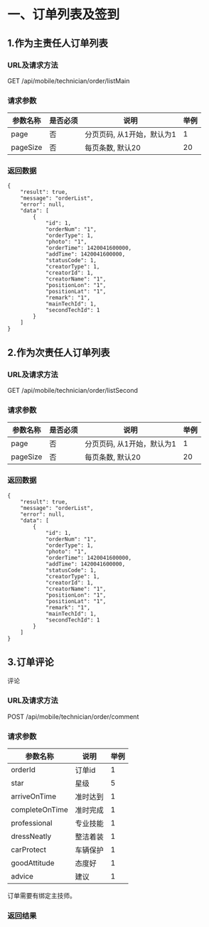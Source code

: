 # 一、订单列表及签到

## 1.作为主责任人订单列表

### URL及请求方法
GET /api/mobile/technician/order/listMain

### 请求参数

| 参数名称 | 是否必须 | 说明 | 举例 |
| ------ | -------- | ---- | --- |
| page | 否 | 分页页码, 从1开始，默认为1 | 1 |
| pageSize | 否 | 每页条数, 默认20 | 20 |


### 返回数据

```
{
    "result": true,
    "message": "orderList",
    "error": null,
    "data": [
        {
            "id": 1,
            "orderNum": "1",
            "orderType": 1,
            "photo": "1",
            "orderTime": 1420041600000,
            "addTime": 1420041600000,
            "statusCode": 1,
            "creatorType": 1,
            "creatorId": 1,
            "creatorName": "1",
            "positionLon": "1",
            "positionLat": "1",
            "remark": "1",
            "mainTechId": 1,
            "secondTechId": 1
        }
    ]
}
```

## 2.作为次责任人订单列表

### URL及请求方法
GET /api/mobile/technician/order/listSecond

### 请求参数

| 参数名称 | 是否必须 | 说明 | 举例 |
| ------ | -------- | ---- | --- |
| page | 否 | 分页页码, 从1开始，默认为1 | 1 |
| pageSize | 否 | 每页条数, 默认20 | 20 |


### 返回数据

```
{
    "result": true,
    "message": "orderList",
    "error": null,
    "data": [
        {
            "id": 1,
            "orderNum": "1",
            "orderType": 1,
            "photo": "1",
            "orderTime": 1420041600000,
            "addTime": 1420041600000,
            "statusCode": 1,
            "creatorType": 1,
            "creatorId": 1,
            "creatorName": "1",
            "positionLon": "1",
            "positionLat": "1",
            "remark": "1",
            "mainTechId": 1,
            "secondTechId": 1
        }
    ]
}
```


## 3.订单评论
评论


### URL及请求方法
POST /api/mobile/technician/order/comment

### 请求参数

| 参数名称 | 说明 | 举例 |
| ------ | ---- | --- |
| orderId | 订单id | 1 |
| star | 星级 |5 |
| arriveOnTime | 准时达到 |1 |
| completeOnTime | 准时完成 |1 |
| professional | 专业技能 |1 |
| dressNeatly | 整洁着装 |1 |
| carProtect | 车辆保护 |1 |
| goodAttitude | 态度好 |1 |
| advice | 建议 |1 |

订单需要有绑定主技师。


### 返回结果

